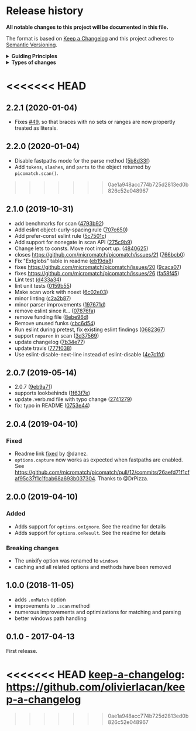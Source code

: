 # Release history

**All notable changes to this project will be documented in this file.**

The format is based on [Keep a Changelog](http://keepachangelog.com/en/1.0.0/)
and this project adheres to [Semantic Versioning](http://semver.org/spec/v2.0.0.html).

<details>
  <summary><strong>Guiding Principles</strong></summary>

- Changelogs are for humans, not machines.
- There should be an entry for every single version.
- The same types of changes should be grouped.
- Versions and sections should be linkable.
- The latest version comes first.
- The release date of each versions is displayed.
- Mention whether you follow Semantic Versioning.

</details>

<details>
  <summary><strong>Types of changes</strong></summary>

Changelog entries are classified using the following labels _(from [keep-a-changelog](http://keepachangelog.com/)_):

- `Added` for new features.
- `Changed` for changes in existing functionality.
- `Deprecated` for soon-to-be removed features.
- `Removed` for now removed features.
- `Fixed` for any bug fixes.
- `Security` in case of vulnerabilities.

</details>

<<<<<<< HEAD
=======
## 2.2.1 (2020-01-04)

* Fixes [#49](https://github.com/micromatch/picomatch/issues/49), so that braces with no sets or ranges are now propertly treated as literals.

## 2.2.0 (2020-01-04)

* Disable fastpaths mode for the parse method ([5b8d33f](https://github.com/micromatch/picomatch/commit/5b8d33f))
* Add `tokens`, `slashes`, and `parts` to the object returned by `picomatch.scan()`.

>>>>>>> 0ae1a948acc774b725d2813ed0b826c52e048967
## 2.1.0 (2019-10-31)

* add benchmarks for scan ([4793b92](https://github.com/micromatch/picomatch/commit/4793b92))
* Add eslint object-curly-spacing rule ([707c650](https://github.com/micromatch/picomatch/commit/707c650))
* Add prefer-const eslint rule ([5c7501c](https://github.com/micromatch/picomatch/commit/5c7501c))
* Add support for nonegate in scan API ([275c9b9](https://github.com/micromatch/picomatch/commit/275c9b9))
* Change lets to consts. Move root import up. ([4840625](https://github.com/micromatch/picomatch/commit/4840625))
* closes https://github.com/micromatch/picomatch/issues/21 ([766bcb0](https://github.com/micromatch/picomatch/commit/766bcb0))
* Fix "Extglobs" table in readme ([eb19da8](https://github.com/micromatch/picomatch/commit/eb19da8))
* fixes https://github.com/micromatch/picomatch/issues/20 ([9caca07](https://github.com/micromatch/picomatch/commit/9caca07))
* fixes https://github.com/micromatch/picomatch/issues/26 ([fa58f45](https://github.com/micromatch/picomatch/commit/fa58f45))
* Lint test ([d433a34](https://github.com/micromatch/picomatch/commit/d433a34))
* lint unit tests ([0159b55](https://github.com/micromatch/picomatch/commit/0159b55))
* Make scan work with noext ([6c02e03](https://github.com/micromatch/picomatch/commit/6c02e03))
* minor linting ([c2a2b87](https://github.com/micromatch/picomatch/commit/c2a2b87))
* minor parser improvements ([197671d](https://github.com/micromatch/picomatch/commit/197671d))
* remove eslint since it... ([07876fa](https://github.com/micromatch/picomatch/commit/07876fa))
* remove funding file ([8ebe96d](https://github.com/micromatch/picomatch/commit/8ebe96d))
* Remove unused funks ([cbc6d54](https://github.com/micromatch/picomatch/commit/cbc6d54))
* Run eslint during pretest, fix existing eslint findings ([0682367](https://github.com/micromatch/picomatch/commit/0682367))
* support `noparen` in scan ([3d37569](https://github.com/micromatch/picomatch/commit/3d37569))
* update changelog ([7b34e77](https://github.com/micromatch/picomatch/commit/7b34e77))
* update travis ([777f038](https://github.com/micromatch/picomatch/commit/777f038))
* Use eslint-disable-next-line instead of eslint-disable ([4e7c1fd](https://github.com/micromatch/picomatch/commit/4e7c1fd))

## 2.0.7 (2019-05-14)

* 2.0.7 ([9eb9a71](https://github.com/micromatch/picomatch/commit/9eb9a71))
* supports lookbehinds ([1f63f7e](https://github.com/micromatch/picomatch/commit/1f63f7e))
* update .verb.md file with typo change ([2741279](https://github.com/micromatch/picomatch/commit/2741279))
* fix: typo in README ([0753e44](https://github.com/micromatch/picomatch/commit/0753e44))

## 2.0.4 (2019-04-10)

### Fixed

- Readme link [fixed](https://github.com/micromatch/picomatch/pull/13/commits/a96ab3aa2b11b6861c23289964613d85563b05df) by @danez.
- `options.capture` now works as expected when fastpaths are enabled. See https://github.com/micromatch/picomatch/pull/12/commits/26aefd71f1cfaf95c37f1c1fcab68a693b037304. Thanks to @DrPizza.

## 2.0.0 (2019-04-10)

### Added

- Adds support for `options.onIgnore`. See the readme for details
- Adds support for `options.onResult`. See the readme for details

### Breaking changes

- The unixify option was renamed to `windows`
- caching and all related options and methods have been removed

## 1.0.0 (2018-11-05)

- adds `.onMatch` option
- improvements to `.scan` method
- numerous improvements and optimizations for matching and parsing
- better windows path handling

## 0.1.0 - 2017-04-13

First release.


<<<<<<< HEAD
[keep-a-changelog]: https://github.com/olivierlacan/keep-a-changelog
=======
[keep-a-changelog]: https://github.com/olivierlacan/keep-a-changelog
>>>>>>> 0ae1a948acc774b725d2813ed0b826c52e048967
